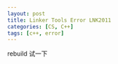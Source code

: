 ```yaml
---
layout: post
title: Linker Tools Error LNK2011
categories: [CS, C++]
tags: [c++, error]
---
```


rebuild 试一下
